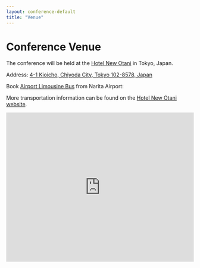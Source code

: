 ```yaml
---
layout: conference-default
title: "Venue"
---
```


# Conference Venue

The conference will be held at the [Hotel New Otani](https://www.newotani.co.jp/en/tokyo/) in Tokyo, Japan.

Address: [4-1 Kioicho, Chiyoda City, Tokyo 102-8578, Japan](https://maps.app.goo.gl/hV4t3v8UkvJFx7N18)

Book [Airport Limousine Bus](https://www.limousinebus.co.jp/en/busstop/reserve/HotelNewOtani/?dir=1&a=n) from Narita Airport: 

More transportation information can be found on the [Hotel New Otani website](https://www.newotani.co.jp/en/tokyo/access/).





<iframe
  src="https://www.google.com/maps/embed?pb=!1m18!1m12!1m3!1d3241.380564178739!2d139.7301883152591!3d35.68234848019392!2m3!1f0!2f0!3f0!3m2!1i1024!2i768!4f13.1!3m3!1m2!1s0x60188c92f1983bfb%3A0x79c0b5d0a6ad7618!2s4-1%20Kioicho%2C%20Chiyoda%20City%2C%20Tokyo%20102-8578%2C%20Japan!5e0!3m2!1sen!2sus!4v1607684101151!5m2!1sen!2sus"
  width="100%"
  height="400"
  style="border:0;"
  allowfullscreen=""
  loading="lazy"
></iframe>


